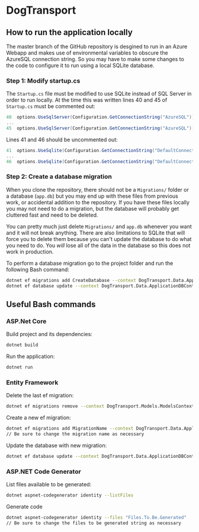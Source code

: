 # DogTransport

## How to run the application locally

The master branch of the GitHub repository is desgined to run in an Azure Webapp and makes use of environmental variables to obscure the AzureSQL connection string. So you may have to make some changes to the code to configure it to run using a local SQLite database.

### Step 1: Modify startup.cs

The `Startup.cs` file must be modified to use SQLite instead of SQL Server in order to run locally. At the time this was written lines 40 and 45 of `Startup.cs` must be commented out:
```c#
40  options.UseSqlServer(Configuration.GetConnectionString("AzureSQL")));  
...
45  options.UseSqlServer(Configuration.GetConnectionString("AzureSQL")));
```

Lines 41 and 46 should be uncommented out:
```c#
41  options.UseSqlite(Configuration.GetConnectionString("DefaultConnection")));
...
46  options.UseSqlite(Configuration.GetConnectionString("DefaultConnection")));
```

### Step 2: Create a database migration

When you clone the repository, there should not be a `Migrations/` folder or a database (`app.db`) but you may end up with these files from previous work, or accidental addition to the repository. If you have these files locally you may not need to do a migration, but the database will probably get cluttered fast and need to be deleted.

You can pretty much just delete `Migrations/` and `app.db` whenever you want and it will not break anything. There are also limitations to SQLite that will force you to delete them because you can't update the database to do what you need to do. You *will* lose all of the data in the database so this does not work in production.

To perform a database migration go to the project folder and run the following Bash command:
```bash
dotnet ef migrations add CreateDatabase --context DogTransport.Data.ApplicationDBContext
dotnet ef database update --context DogTransport.Data.ApplicationDBContext
```

## Useful Bash commands

### ASP.Net Core

Build project and its dependencies:
```bash
dotnet build
```

Run the application:
```bash
dotnet run
```

### Entity Framework

Delete the last ef migration:
```bash
dotnet ef migrations remove --context DogTransport.Models.ModelsContext
```

Create a new ef migration:
```bash
dotnet ef migrations add MigrationName --context DogTransport.Data.ApplicationDBContext
// Be sure to change the migration name as necessary
```

Update the database with new migration:
```bash
dotnet ef database update --context DogTransport.Data.ApplicationDBContext
```

### ASP.NET Code Generator

List files available to be generated:
```bash
dotnet aspnet-codegenerator identity --listFiles
```

Generate code
```bash
dotnet aspnet-codegenerator identity --files "Files.To.Be.Generated"
// Be sure to change the files to be generated string as necessary
```